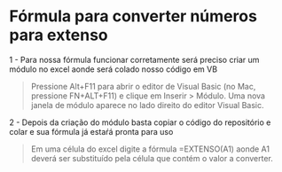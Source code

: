 <h1>Fórmula para converter números para extenso</h1>

<p>1 - Para nossa fórmula funcionar corretamente será preciso criar um módulo no excel aonde será colado nosso código em VB</p>

>Pressione Alt+F11 para abrir o editor de Visual Basic (no Mac, pressione FN+ALT+F11) e clique em Inserir > Módulo. Uma nova janela de módulo aparece no lado direito do editor Visual Basic.

<p>2 - Depois da criação do módulo basta copiar o código do repositório e colar e sua fórmula já estaŕá pronta para uso</p>

>Em uma célula do excel digite a fórmula =EXTENSO(A1) aonde A1 deverá ser substituído pela célula que contém o valor a converter.
